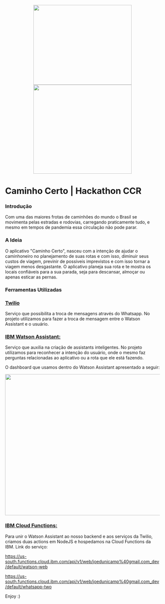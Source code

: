 <p align="center">
  <img src="https://i.imgur.com/TY4wKsk.png" height="260" width="320" />
  <img src="https://conteudos.xpi.com.br/wp-content/uploads/2019/10/ccr-logo-nobo.png" height="290" width="320">
</p>

# Caminho Certo | Hackathon CCR

### Introdução
Com uma das maiores frotas de caminhões do mundo o Brasil se movimenta pelas estradas e rodovias, carregando praticamente tudo, e mesmo em tempos de pandemia essa circulação não pode parar. 

### A Ideia

O aplicativo "Caminho Certo", nasceu com a intenção de ajudar o caminhoneiro no planejamento de suas rotas e com isso, diminuir seus custos de viagem, previnir de possiveis imprevistos e com isso tornar a viagem menos desgastante. O aplicativo planeja sua rota e te mostra os locais confiáveis para a sua parada, seja para descansar, almoçar ou apenas esticar as pernas.

### Ferramentas Utilizadas

### [Twilio]("https://www.twilio.com/")
Serviço que possibilita a troca de mensagens através do Whatsapp. No projeto utilizamos para fazer a troca de mensagem entre o Watson Assistant e o usuário.

### [IBM Watson Assistant:]("https://www.ibm.com/cloud/watson-assistant/")
Serviço que auxilia na criação de assistants inteligentes. No projeto utilizamos para reconhecer a intenção do usuário, onde o mesmo faz perguntas relacionadas ao aplicativo ou a rota que ele está fazendo.

O dashboard que usamos dentro do Watson Assistant  apresentado a seguir:
<p align="center">
<img src="https://i.imgur.com/IppLYlp.png" height="460" width="920">
</p>

### [IBM Cloud Functions:]("https://developer.ibm.com/api/view/cloudfunctions-prod:cloud-functions#Overview")

Para unir o Watson Assistant ao nosso backend e aos serviços da Twilio, criamos duas actions em NodeJS e hospedamos na Cloud Functions da IBM. Link do serviço: 

https://us-south.functions.cloud.ibm.com/api/v1/web/joedunicamp%40gmail.com_dev/default/watson-web

https://us-south.functions.cloud.ibm.com/api/v1/web/joedunicamp%40gmail.com_dev/default/whatsapp-two



Enjoy :)
